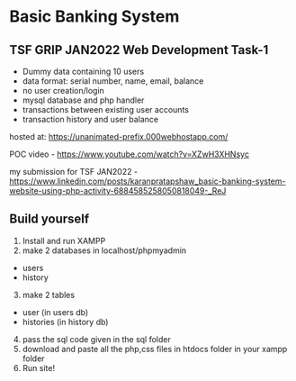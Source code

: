 # Basic Banking System
## TSF GRIP JAN2022 Web Development Task-1
- Dummy data containing 10 users
- data format: serial number, name, email, balance
- no user creation/login
- mysql database and php handler
- transactions between existing user accounts
- transaction history and user balance

hosted at: https://unanimated-prefix.000webhostapp.com/

POC video - https://www.youtube.com/watch?v=XZwH3XHNsyc

my submission for TSF JAN2022 - https://www.linkedin.com/posts/karanpratapshaw_basic-banking-system-website-using-php-activity-6884585258050818049-_ReJ

## Build yourself
1. Install and run XAMPP
2. make 2 databases in localhost/phpmyadmin
  - users
  - history
3. make 2 tables
  - user (in users db)
  - histories (in history db)
4. pass the sql code given in the sql folder
5. download and paste all the php,css files in htdocs folder in your xampp folder
6. Run site!
